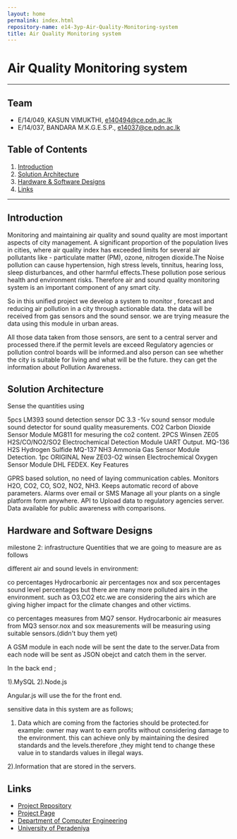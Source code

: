 ```yaml
---
layout: home
permalink: index.html
repository-name: e14-3yp-Air-Quality-Monitoring-system
title: Air Quality Monitoring system
---
```


# Air Quality Monitoring system

---

## Team
-  E/14/049, KASUN VIMUKTHI, [e140494@ce.pdn.ac.lk](mailto:e14049@ce.pdn.ac.lk)
-  E/14/037, BANDARA M.K.G.E.S.P., [e14037@ce.pdn.ac.lk](mailto:e14037@ce.pdn.ac.lk)

## Table of Contents
1. [Introduction](#introduction)
2. [Solution Architecture](#solution-architecture )
3. [Hardware & Software Designs](#hardware-and-software-designs)
4. [Links](#links)

---

## Introduction
Monitoring and maintaining air quality and sound quality are most important aspects of city management. A significant proportion of the population lives in cities, where air quality index has exceeded limits for several air pollutants like - particulate matter (PM), ozone, nitrogen dioxide.The Noise pollution can cause hypertension, high stress levels, tinnitus, hearing loss, sleep disturbances, and other harmful effects.These pollution pose serious health and environment risks. Therefore air and sound quality monitoring system is an important component of any smart city.

So in this unified project we develop a system to monitor , forecast and reducing air pollution in a city through actionable data. the data will be received from gas sensors and the sound sensor. we are trying measure the data using this module in urban areas.

All those data taken from those sensors, are sent to a central server and processed there.if the permit levels are exceed Regulatory agencies or pollution control boards will be informed.and also person can see whether the city is suitable for living and what will be the future. they can get the information about Pollution Awareness.


## Solution Architecture
Sense the quantities using

5pcs LM393 sound detection sensor DC 3.3 -%v sound sensor module sound detector for sound quality measurements.
CO2 Carbon Dioxide Sensor Module MG811 for mesuring the co2 content.
2PCS Winsen ZE05 H2S/CO/NO2/SO2 Electrochemical Detection Module UART Output.
MQ-136 H2S Hydrogen Sulfide MQ-137 NH3 Ammonia Gas Sensor Module Detection.
1pc ORIGINAL New ZE03-O2 winsen Electrochemical Oxygen Sensor Module DHL FEDEX.
Key Features

GPRS based solution, no need of laying communication cables.
Monitors H2O, CO2, CO, SO2, NO2, NH3.
Keeps automatic record of above parameters.
Alarms over email or SMS
Manage all your plants on a single platform form anywhere.
API to Upload data to regulatory agencies server.
Data available for public awareness with comparisons.

## Hardware and Software Designs

milestone 2: infrastructure
 Quentities that we are going to measure are as follows

different air and sound levels in environment:

co percentages
Hydrocarbonic air percentages
nox and sox percentages
sound level percentages
 but there are many more polluted airs in the environment. such as O3,CO2 etc.we are considering the airs which are giving  higher impact for the climate changes and other victims.

 co percentages measures from MQ7 sensor. Hydrocarbonic air measures from MQ3 sensor.nox and sox measurements will be measuring using suitable sensors.(didn't buy them yet)

 A GSM module in each node will be sent the date to the server.Data from each node will be sent as JSON obejct and catch them in  the server.

 In the back end ;

1).MySQL
2).Node.js

 Angular.js will use the for the front end.



 sensitive data in this system are as follows;

1) Data which are coming from the factories should be protected.for example: owner may want to earn profits without considering damage to the environment. this can achieve only by maintaining the desired standards and the levels.therefore ,they might tend to change these value in to standards values in illegal ways.

 2).Information that are stored in the servers.


## Links

- <a href = "https://github.com/cepdnaclk/e14-3yp-Air-Quality-Monitoring-system" target = "_blank"> Project Repository </a>
- <a href = "https://cepdnaclk.github.io/e14-3yp-Air-Quality-Monitoring-system/" target = "_blank">Project Page</a>
- <a href = "http://www.ce.pdn.ac.lk/" target = "_blank">Department of Computer Engineering</a>
- <a href = "https://eng.pdn.ac.lk/" target = "_blank">University of Peradeniya</a>



[//]: # (Please refer this to learn more about Markdown syntax)
[//]: # (https://github.com/adam-p/markdown-here/wiki/Markdown-Cheatsheet)
